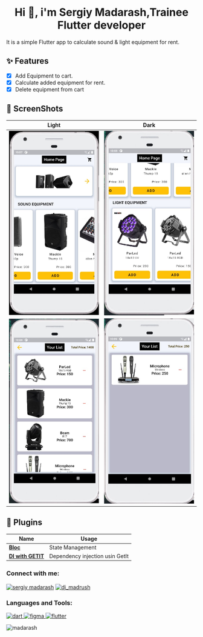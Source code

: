 <h1 align="center">Hi 👋, i'm Sergiy Madarash,Trainee Flutter developer</h1>

It is a simple Flutter app to calculate sound & light equipment for rent.

## ✨ Features

- [x] Add Equipment to cart.
- [x] Calculate added equipment for rent.
- [x] Delete equipment from cart

## 📸 ScreenShots

<!-- <img src="ss/mockup.png"/> -->

| Light                                      | Dark                                       |
| ------------------------------------------ | ------------------------------------------ |
| <img src="screen_shots/1.jpg" width="400"> | <img src="screen_shots/2.jpg" width="400"> |
| <img src="screen_shots/3.jpg" width="400"> | <img src="screen_shots/4.jpg" width="400"> |

## 🔌 Plugins

| Name                                                 | Usage                           |
| ---------------------------------------------------- | ------------------------------- |
| [**Bloc**](https://pub.dev/packages/flutter_bloc)    | State Management                |
| [**DI with GETIT**](https://pub.dev/packages/get_it) | Dependency injection usin GetIt |

<h3 align="left">Connect with me:</h3>
<p align="left">
<a href="https://linkedin.com/in/sergiy madarash" target="blank"><img align="center" src="https://raw.githubusercontent.com/rahuldkjain/github-profile-readme-generator/master/src/images/icons/Social/linked-in-alt.svg" alt="sergiy madarash" height="30" width="40" /></a>
<a href="https://instagram.com/dj_madrush" target="blank"><img align="center" src="https://raw.githubusercontent.com/rahuldkjain/github-profile-readme-generator/master/src/images/icons/Social/instagram.svg" alt="dj_madrush" height="30" width="40" /></a>
</p>

<h3 align="left">Languages and Tools:</h3>
<p align="left"> <a href="https://dart.dev" target="_blank" rel="noreferrer"> <img src="https://www.vectorlogo.zone/logos/dartlang/dartlang-icon.svg" alt="dart" width="40" height="40"/> </a> <a href="https://www.figma.com/" target="_blank" rel="noreferrer"> <img src="https://www.vectorlogo.zone/logos/figma/figma-icon.svg" alt="figma" width="40" height="40"/> </a> <a href="https://flutter.dev" target="_blank" rel="noreferrer"> <img src="https://www.vectorlogo.zone/logos/flutterio/flutterio-icon.svg" alt="flutter" width="40" height="40"/> </a> </p>

<p><img align="left" src="https://github-readme-stats.vercel.app/api/top-langs?username=madarash&show_icons=true&locale=en&layout=compact" alt="madarash" /></p>
